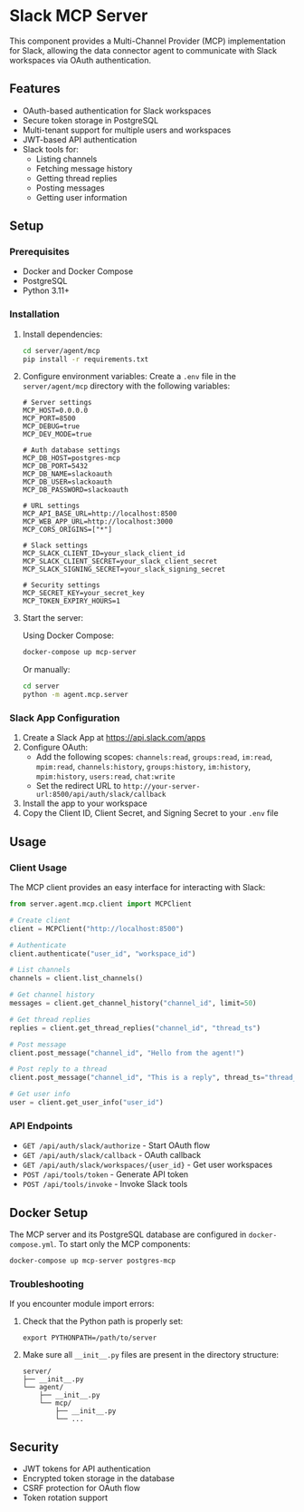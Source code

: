 # Slack MCP Server

This component provides a Multi-Channel Provider (MCP) implementation for Slack, allowing the data connector agent to communicate with Slack workspaces via OAuth authentication.

## Features

- OAuth-based authentication for Slack workspaces
- Secure token storage in PostgreSQL
- Multi-tenant support for multiple users and workspaces
- JWT-based API authentication
- Slack tools for:
  - Listing channels
  - Fetching message history
  - Getting thread replies
  - Posting messages
  - Getting user information

## Setup

### Prerequisites

- Docker and Docker Compose
- PostgreSQL
- Python 3.11+

### Installation

1. Install dependencies:
   ```bash
   cd server/agent/mcp
   pip install -r requirements.txt
   ```

2. Configure environment variables:
   Create a `.env` file in the `server/agent/mcp` directory with the following variables:

   ```
   # Server settings
   MCP_HOST=0.0.0.0
   MCP_PORT=8500
   MCP_DEBUG=true
   MCP_DEV_MODE=true

   # Auth database settings
   MCP_DB_HOST=postgres-mcp
   MCP_DB_PORT=5432
   MCP_DB_NAME=slackoauth
   MCP_DB_USER=slackoauth
   MCP_DB_PASSWORD=slackoauth

   # URL settings
   MCP_API_BASE_URL=http://localhost:8500
   MCP_WEB_APP_URL=http://localhost:3000
   MCP_CORS_ORIGINS=["*"]

   # Slack settings
   MCP_SLACK_CLIENT_ID=your_slack_client_id
   MCP_SLACK_CLIENT_SECRET=your_slack_client_secret
   MCP_SLACK_SIGNING_SECRET=your_slack_signing_secret

   # Security settings
   MCP_SECRET_KEY=your_secret_key
   MCP_TOKEN_EXPIRY_HOURS=1
   ```

3. Start the server:

   Using Docker Compose:
   ```bash
   docker-compose up mcp-server
   ```

   Or manually:
   ```bash
   cd server
   python -m agent.mcp.server
   ```

### Slack App Configuration

1. Create a Slack App at https://api.slack.com/apps
2. Configure OAuth:
   - Add the following scopes: `channels:read`, `groups:read`, `im:read`, `mpim:read`, `channels:history`, `groups:history`, `im:history`, `mpim:history`, `users:read`, `chat:write`
   - Set the redirect URL to `http://your-server-url:8500/api/auth/slack/callback`
3. Install the app to your workspace
4. Copy the Client ID, Client Secret, and Signing Secret to your `.env` file

## Usage

### Client Usage

The MCP client provides an easy interface for interacting with Slack:

```python
from server.agent.mcp.client import MCPClient

# Create client
client = MCPClient("http://localhost:8500")

# Authenticate
client.authenticate("user_id", "workspace_id")

# List channels
channels = client.list_channels()

# Get channel history
messages = client.get_channel_history("channel_id", limit=50)

# Get thread replies
replies = client.get_thread_replies("channel_id", "thread_ts")

# Post message
client.post_message("channel_id", "Hello from the agent!")

# Post reply to a thread
client.post_message("channel_id", "This is a reply", thread_ts="thread_ts")

# Get user info
user = client.get_user_info("user_id")
```

### API Endpoints

- `GET /api/auth/slack/authorize` - Start OAuth flow
- `GET /api/auth/slack/callback` - OAuth callback
- `GET /api/auth/slack/workspaces/{user_id}` - Get user workspaces
- `POST /api/tools/token` - Generate API token
- `POST /api/tools/invoke` - Invoke Slack tools

## Docker Setup

The MCP server and its PostgreSQL database are configured in `docker-compose.yml`. To start only the MCP components:

```bash
docker-compose up mcp-server postgres-mcp
```

### Troubleshooting

If you encounter module import errors:

1. Check that the Python path is properly set:
   ```
   export PYTHONPATH=/path/to/server
   ```

2. Make sure all `__init__.py` files are present in the directory structure:
   ```
   server/
   ├── __init__.py
   └── agent/
       ├── __init__.py
       └── mcp/
           ├── __init__.py
           └── ...
   ```

## Security

- JWT tokens for API authentication
- Encrypted token storage in the database
- CSRF protection for OAuth flow
- Token rotation support 